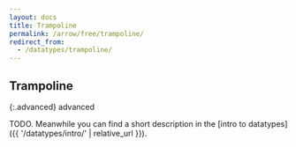 ```yaml
---
layout: docs
title: Trampoline
permalink: /arrow/free/trampoline/
redirect_from:
  - /datatypes/trampoline/
---
```


## Trampoline

{:.advanced}
advanced

TODO. Meanwhile you can find a short description in the [intro to datatypes]({{ '/datatypes/intro/' | relative_url }}).

